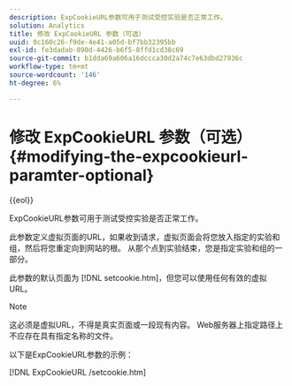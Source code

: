 ```yaml
---
description: ExpCookieURL参数可用于测试受控实验是否正常工作。
solution: Analytics
title: 修改 ExpCookieURL 参数（可选）
uuid: 0c160c26-f9de-4e41-a05d-bf7bb32395bb
exl-id: fe3dadab-890d-4426-b6f5-8ffd1cd38c69
source-git-commit: b1dda69a606a16dccca30d2a74c7e63dbd27936c
workflow-type: tm+mt
source-wordcount: '146'
ht-degree: 6%

---
```


# 修改 ExpCookieURL 参数（可选）{#modifying-the-expcookieurl-paramter-optional}

{{eol}}

ExpCookieURL参数可用于测试受控实验是否正常工作。

此参数定义虚拟页面的URL，如果收到请求，虚拟页面会将您放入指定的实验和组，然后将您重定向到网站的根。 从那个点到实验结束，您是指定实验和组的一部分。

此参数的默认页面为 [!DNL setcookie.htm]，但您可以使用任何有效的虚拟URL。

>[!NOTE]
>
>这必须是虚拟URL，不得是真实页面或一段现有内容。 Web服务器上指定路径上不应存在具有指定名称的文件。

以下是ExpCookieURL参数的示例：

[!DNL ExpCookieURL /setcookie.htm]
